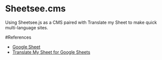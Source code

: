 # Sheetsee.cms
Using Sheetsee.js as a CMS paired with Translate my Sheet to make quick multi-language sites.




#References
* [Google Sheet](https://docs.google.com/spreadsheets/d/1wejQgxGhxPNnhaXmre7Uhqxv9HGhtDoWX-6aq-yLTQ0/edit#gid=0)
* [Translate My Sheet for Google Sheets](https://chrome.google.com/webstore/detail/translate-my-sheet/ikbffjfknllcipddomhgdhcedikhiaga)
